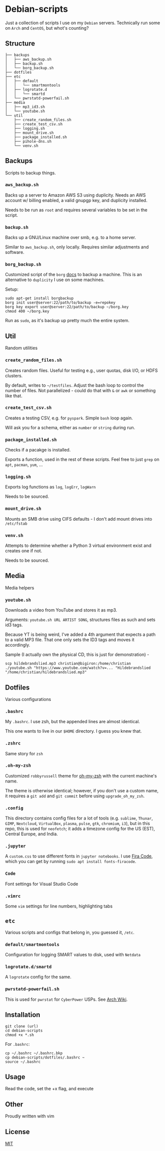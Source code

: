 # Debian-scripts
Just a collection of scripts I use on my `Debian` servers. Technically run some on `Arch` and `CentOS`, but whot's counting?

## Structure

```
├── backups
│   ├── aws_backup.sh
│   ├── backup.sh
│   └── borg_backup.sh
├── dotfiles
├── etc
│   ├── default
│   │   └── smartmontools
│   ├── logrotate.d
│   │   └── smartd
│   └── pwrstatd-powerfail.sh
├── media
│   ├── mp3_id3.sh
│   └── youtube.sh
└── util
    ├── create_random_files.sh
    ├── create_test_csv.sh
    ├── logging.sh
    ├── mount_drive.sh
    ├── package_installed.sh
    ├── pihole-dns.sh
    └── venv.sh
```

## Backups
Scripts to backup things.

### `aws_backup.sh`
Backs up a server to Amazon AWS S3 using duplicity. Needs an AWS account w/ billing enabled, a valid gnupgp key, and duplicity installed.

Needs to be run as `root` and requires several variables to be set in the script.

### `backup.sh`
Backs up a GNU/Linux machine over smb, e.g. to a home server.

Similar to `aws_backup.sh`, only locally. Requires similar adjustments and software.

### `borg_backup.sh`
Customized script of the `borg` [docs](https://borgbackup.readthedocs.io/en/stable/quickstart.html#automating-backups) to backup a machine. This is an alternative to `duplicity` I use on some machines.

Setup:
```
sudo apt-get install borgbackup 
borg init user@server:22/path/to/backup -e=repokey
borg key export user@server:22/path/to/backup ~/borg.key
chmod 400 ~/borg.key
```

Run as `sudo`, as it's backup up pretty much the entire system.

## Util
Random utilities

### `create_random_files.sh`
Creates random files. Useful for testing e.g., user quotas, disk I/O, or HDFS clusters.

By default, writes to `~/testfiles`. Adjust the bash loop to control the number of files. Not parallelized - could do that with `&` or `awk` or something like that.

### `create_test_csv.sh`

Creates a testing CSV, e.g. for `pyspark`. Simple `bash` loop again.

Will ask you for a schema, either as `number` or `string` during run.

### `package_installed.sh`
Checks if a pacakge is installed.

Exports a function, used in the rest of these scripts. Feel free to just `grep` on `apt`, `pacman`, `yum`, ...

### `logging.sh`
Exports log functions as `log`, `logErr`, `logWarn`

Needs to be sourced.

### `mount_drive.sh`
Mounts an SMB drive using CIFS defaults - I don't add mount drives into `/etc/fstab`

### `venv.sh`
Attempts to determine whether a Python 3 virtual environment exist and creates one if not.

Needs to be sourced.

## Media
Media helpers

### `youtube.sh`
Downloads a video from YouTube and stores it as mp3.

Arguments: `youtube.sh URL ARTIST SONG`, structures files as such and sets id3 tags.

Because YT is being weird, I've added a 4th argument that expects a path to a valid MP3 file. That one only sets the ID3 tags and moves it accordingly.

Sample (I actually own the physical CD, this is just for demonstration)  -
```
scp hildebrandslied.mp3 christian@bigiron:/home/christian
./youtube.sh "https://www.youtube.com/watch?v=... "Hildebrandslied "/home/christian/hildebrandslied.mp3"
```

## Dotfiles
Various configurations

### `.bashrc`
My `.bashrc`. I use zsh, but the appended lines are almost identical.

This one wants to live in our `$HOME` directory. I guess you knew that.

### `.zshrc`
Same story for `zsh`

### `.oh-my-zsh`
Customized `robbyrussell` theme for [oh-my-zsh](https://github.com/robbyrussell/oh-my-zsh) with the current machine's name.

The theme is otherwise identical; however, if you don't use a custom name, it requires a `git add` and `git commit` before using `upgrade_oh_my_zsh`.

### `.config`
This directory contains config files for a lot of tools (e.g. `sublime`, `Thunar`, `GIMP`, `Nextcloud`, `VirtualBox`, `plasma`, `pulse`, `gtk`, `chromium`, `i3`), but in this repo, this is used for `neofetch`; it adds a timezone config for the US (EST), Central Europe, and India.

### `.jupyter`
A `custom.css` to use different fonts in `jupyter notebooks`. I use [Fira Code](https://github.com/tonsky/FiraCode), which you can get by running `sudo apt install fonts-firacode`.

### `Code`
Font settings for Visual Studio Code

### `.vimrc`
Some `vim` settings for line numbers, highlighting tabs

## `etc`
Various scripts and configs that belong in, you guessed it, `/etc`.

### `default/smartmontools`
Configuration for logging SMART values to disk, used with `Netdata`

### `logrotate.d/smartd`
A `logrotate` config for the same.

### `pwrstatd-powerfail.sh`
This is used for `pwrstat` for `CyberPower` USPs. See [Arch Wiki](https://wiki.archlinux.org/index.php/CyberPower_UPS).

## Installation
```
git clone (url)
cd debian-scripts
chmod +x *.sh
```

For `.bashrc`:
```
cp ~/.bashrc ~/.bashrc.bkp
cp debian-scripts/dotfiles/.bashrc ~
source ~/.bashrc
```

## Usage
Read the code, set the +x flag, and execute

## Other
Proudly written with vim

## License
[MIT](./LICENSE.md)
 
